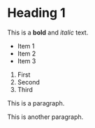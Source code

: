 # Heading 1

This is a **bold** and *italic* text.

- Item 1
- Item 2
- Item 3

1. First
2. Second
3. Third

This is a paragraph.

This is another paragraph.
